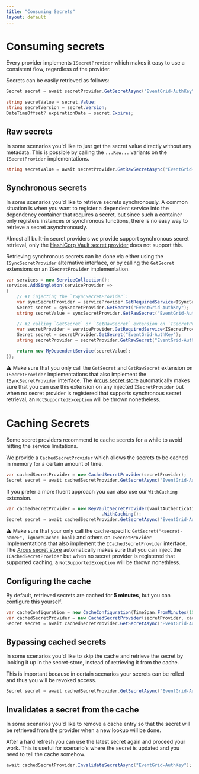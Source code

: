 ```yaml
---
title: "Consuming Secrets"
layout: default
---
```


# Consuming secrets
Every provider implements `ISecretProvider` which makes it easy to use a consistent flow, regardless of the provider.

Secrets can be easily retrieved as follows:

```csharp
Secret secret = await secretProvider.GetSecretAsync("EventGrid-AuthKey");

string secretValue = secret.Value;
string secretVersion = secret.Version;
DateTimeOffset? expirationDate = secret.Expires;
```

## Raw secrets
In some scenarios you'd like to just get the secret value directly without any metadata.
This is possible by calling the `...Raw...` variants on the `ISecretProvider` implementations.

```csharp
string secretValue = await secretProvider.GetRawSecretAsync("EventGrid-AuthKey");
```

## Synchronous secrets
In some scenarios you'd like to retrieve secrets synchronously. A common situation is when you want to register a dependent service into the dependency container that requires a secret, but since such a container only registers instances or synchronous functions, there is no easy way to retrieve a secret asynchronously.

Almost all built-in secret providers we provide support synchronous secret retrieval, only the [HashiCorp Vault secret provider](../secret-store/provider/hashicorp-vault.md) does not support this.

Retrieving synchronous secrets can be done via either using the `ISyncSecretProvider` alternative interface, or by calling the `GetSecret` extensions on an `ISecretProvider` implementation.

```csharp
var services = new ServiceCollection();
services.AddSingleton(serviceProvider =>
{
    // #1 injecting the `ISyncSecretProvider`:
    var syncSecretProvider = serviceProvider.GetRequiredService<ISyncSecretProvider>();
    Secret secret = synSecretProvider.GetSecret("EventGrid-AuthKey");
    string secretValue = syncSecretProvider.GetRawSecret("EventGrid-AuthKey");

    // #2 calling `GetSecret` or `GetRawSecret` extension on `ISecretProvider`:
    var secretProvider = serviceProvider.GetRequiredService<ISecretProvider>();
    Secret secret = secretProvider.GetSecret("EventGrid-AuthKey");
    string secretProvider = secretProvider.GetRawSecret("EventGrid-AuthKey");

    return new MyDependentService(secretValue);
});
```

⚠ Make sure that you only call the `GetSecret` and `GetRawSecret` extension on `ISecretProvider` implementations that also implement the `ISyncSecretProvider` interface. The [Arcus secret store](../secret-store/index.md) automatically makes sure that you can use this extension on any injected `ISecretProvider` but when no secret provider is registered that supports synchronous secret retrieval, an `NotSupportedException` will be thrown nonetheless.

# Caching Secrets
Some secret providers recommend to cache secrets for a while to avoid hitting the service limitations.

We provide a `CachedSecretProvider` which allows the secrets to be cached in memory for a certain amount of time.

```csharp
var cachedSecretProvider = new CachedSecretProvider(secretProvider);
Secret secret = await cachedSecretProvider.GetSecretAsync("EventGrid-AuthKey");
```

If you prefer a more fluent approach you can also use our `WithCaching` extension.

```csharp
var cachedSecretProvider = new KeyVaultSecretProvider(vaultAuthentication, vaultConfiguration)
                                    .WithCaching();
Secret secret = await cachedSecretProvider.GetSecretAsync("EventGrid-AuthKey");
```

⚠ Make sure that your only call the cache-specific `GetSecret("<secret-name>", ignoreCache: bool)` and others on `ISecretProvider` implementations that also implement the `ICachedSecretProvider` interface. The [Arcus secret store](../secret-store/index.md) automatically makes sure that you can inject the `ICachedSecretProvider` but when no secret provider is registered that supported caching, a `NotSupportedException` will be thrown nonethless.

## Configuring the cache
By default, retrieved secrets are cached for **5 minutes**, but you can configure this yourself.

```csharp
var cacheConfiguration = new CacheConfiguration(TimeSpan.FromMinutes(10)); // Optional: Default is 5 min
var cachedSecretProvider = new CachedSecretProvider(secretProvider, cacheConfiguration);
Secret secret = await cachedSecretProvider.GetSecretAsync("EventGrid-AuthKey");
```

## Bypassing cached secrets
In some scenarios you'd like to skip the cache and retrieve the secret by looking it up in the secret-store, instead of retrieving it from the cache.

This is important because in certain scenarios your secrets can be rolled and thus you will be revoked access.

```csharp
Secret secret = await cachedSecretProvider.GetSecretAsync("EventGrid-AuthKey", ignoreCache: true);
```

## Invalidates a secret from the cache
In some scenarios you'd like to remove a cache entry so that the secret will be retrieved from the provider when a new lookup will be done.

After a hard refresh you can use the latest secret again and proceed your work. This is useful for scenario's where the secret is updated and you need to tell the cache somehow.

```csharp
await cachedSecretProvider.InvalidateSecretAsync("EventGrid-AuthKey");
```

